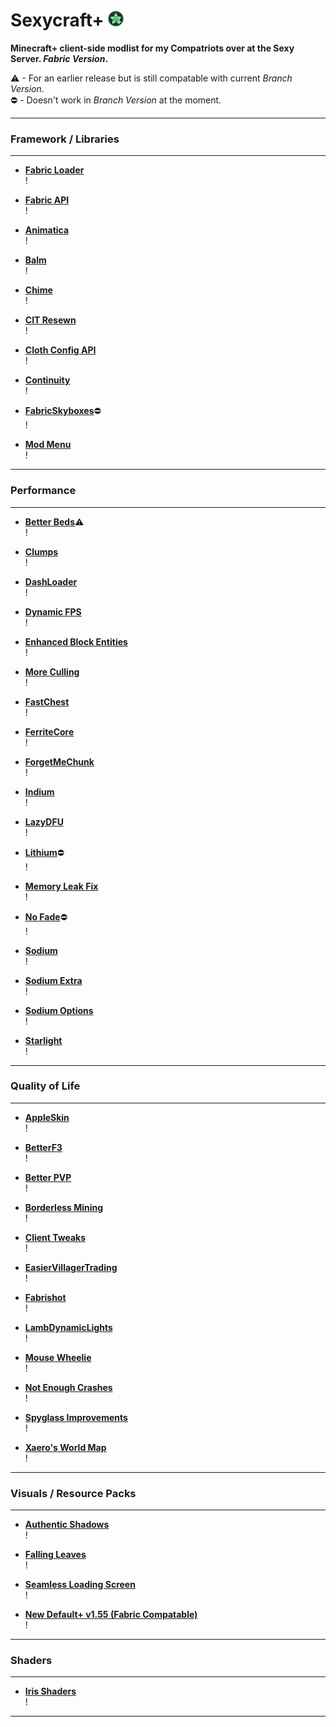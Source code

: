 # Sexycraft+ <img src="assets/logo.png" alt="logo" style="width:25px;height:25px;">

**Minecraft+ client-side modlist for my Compatriots over at the Sexy Server. _Fabric Version_.**

⚠ - For an earlier release but is still compatable with current _Branch Version_.  
⛔ - Doesn't work in _Branch Version_ at the moment.

---
### Framework / Libraries
---

* [**Fabric Loader**](https://fabricmc.net/use/installer/)  
  !

* [**Fabric API**](https://modrinth.com/mod/fabric-api/versions)  
  !

* [**Animatica**](https://modrinth.com/mod/animatica/versions)  
  !

* [**Balm**](https://modrinth.com/mod/balm/versions)  
  !

* [**Chime**](https://modrinth.com/mod/chime/versions)  
  !

* [**CIT Resewn**](https://modrinth.com/mod/cit-resewn/versions)  
  !

* [**Cloth Config API**](https://modrinth.com/mod/cloth-config/versions)  
  !

* [**Continuity**](https://modrinth.com/mod/continuity/versions)  
  !

* [**FabricSkyboxes**](https://modrinth.com/mod/fabricskyboxes/versions)⛔  
  !

* [**Mod Menu**](https://modrinth.com/mod/modmenu/versions)  
  !


---
### Performance
---

* [**Better Beds**](https://modrinth.com/mod/better-beds/versions)⚠  
  !
  
* [**Clumps**](https://www.curseforge.com/minecraft/mc-mods/clumps/files)  
  !
  
* [**DashLoader**](https://modrinth.com/mod/dashloader/versions)  
  !
  
* [**Dynamic FPS**](https://modrinth.com/mod/dynamic-fps/versions)  
  !
  
* [**Enhanced Block Entities**](https://modrinth.com/mod/ebe/versions)  
  !
  
* [**More Culling**](https://modrinth.com/mod/moreculling/versions)  
  !
  
* [**FastChest**](https://github.com/FakeDomi/FastChest/releases/)  
  !
  
* [**FerriteCore**](https://modrinth.com/mod/ferrite-core/versions)  
  !
  
* [**ForgetMeChunk**](https://modrinth.com/mod/forgetmechunk/versions)  
  !
  
* [**Indium**](https://modrinth.com/mod/indium/versions)  
  !
  
* [**LazyDFU**](https://modrinth.com/mod/lazydfu/versions)  
  !
  
* [**Lithium**](https://modrinth.com/mod/Lithium/versions)⛔  
  !
  
* [**Memory Leak Fix**](https://modrinth.com/mod/memoryleakfix/versions)  
  !
  
* [**No Fade**](https://modrinth.com/mod/no-fade/versions)⛔  
  !
  
* [**Sodium**](https://modrinth.com/mod/sodium/versions)  
  !
  
* [**Sodium Extra**](https://modrinth.com/mod/sodium-extra/versions)  
  !
  
* [**Sodium Options**](https://modrinth.com/mod/reeses-sodium-options/versions)  
  !
  
* [**Starlight**](https://modrinth.com/mod/starlight/versions)  
  !
  
  
---
### Quality of Life
---

* [**AppleSkin**](https://modrinth.com/mod/appleskin/versions)  
  !
  
* [**BetterF3**](https://modrinth.com/mod/BetterF3/versions)  
  !
  
* [**Better PVP**](https://chocolateminecraft.com/fairplaydownload.php)  
  !
  
* [**Borderless Mining**](https://modrinth.com/mod/borderless-mining/versions)  
  !
  
* [**Client Tweaks**](https://modrinth.com/mod/client-tweaks/versions)  
  !
  
* [**EasierVillagerTrading**](https://modrinth.com/mod/easiervillagertrading/versions)  
  !
  
* [**Fabrishot**](https://modrinth.com/mod/fabrishot/versions)  
  !
  
* [**LambDynamicLights**](https://modrinth.com/mod/lambdynamiclights/versions)  
  !
  
* [**Mouse Wheelie**](https://modrinth.com/mod/mouse-wheelie/versions)  
  !
  
* [**Not Enough Crashes**](https://modrinth.com/mod/notenoughcrashes/versions)  
  !
  
* [**Spyglass Improvements**](https://www.curseforge.com/minecraft/mc-mods/spyglass-improvements/files)  
  !
 
* [**Xaero's World Map**](https://www.curseforge.com/minecraft/mc-mods/xaeros-world-map/files)  
  !


---
### Visuals / Resource Packs
---

* [**Authentic Shadows**](https://www.curseforge.com/minecraft/texture-packs/authentic-shadows/files)  
  !

* [**Falling Leaves**](https://modrinth.com/mod/fallingleaves/versions)  
  !

* [**Seamless Loading Screen**](https://modrinth.com/mod/seamless-loading-screen/versions)  
  !

* [**New Default+ v1.55 (Fabric Compatable)**](https://drive.google.com/file/d/1JXDs3ZhKhDeYGfZ9u5WfOa7lD_JngrCB/view?usp=sharing)  
  !


---
### Shaders
---

* [**Iris Shaders**](https://modrinth.com/mod/iris/versions)  
  !


---
